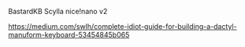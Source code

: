 BastardKB Scylla nice!nano v2

https://medium.com/swlh/complete-idiot-guide-for-building-a-dactyl-manuform-keyboard-53454845b065